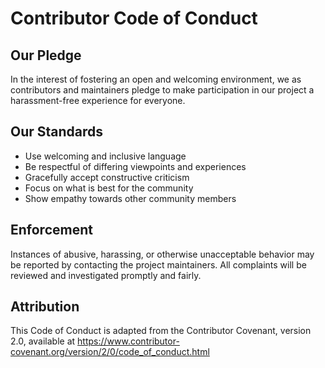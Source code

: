 # Contributor Code of Conduct

## Our Pledge

In the interest of fostering an open and welcoming environment, we as contributors and maintainers pledge to make participation in our project a harassment-free experience for everyone.

## Our Standards

- Use welcoming and inclusive language
- Be respectful of differing viewpoints and experiences
- Gracefully accept constructive criticism
- Focus on what is best for the community
- Show empathy towards other community members

## Enforcement

Instances of abusive, harassing, or otherwise unacceptable behavior may be reported by contacting the project maintainers. All complaints will be reviewed and investigated promptly and fairly.

## Attribution

This Code of Conduct is adapted from the Contributor Covenant, version 2.0, available at https://www.contributor-covenant.org/version/2/0/code_of_conduct.html
